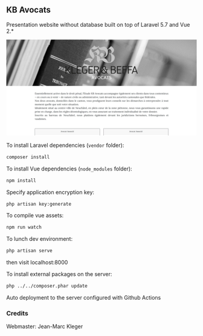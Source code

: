 ## KB Avocats

Presentation website without database built on top of Laravel 5.7 and Vue 2.*

![Homepage KB Avocats](public/images/homepage.jpg)

To install Laravel dependencies (`vendor` folder):
```bash
composer install
```

To install Vue dependencies (`node_modules` folder):
```bash
npm install
```

Specify application encryption key:
```bash
php artisan key:generate
```

To compile vue assets:
```bash
npm run watch
```

To lunch dev environment:
```bash
php artisan serve
```

then visit localhost:8000

To install external packages on the server:
```bash
php ../../composer.phar update
```

Auto deployment to the server configured with Github Actions

### Credits
Webmaster: Jean-Marc Kleger